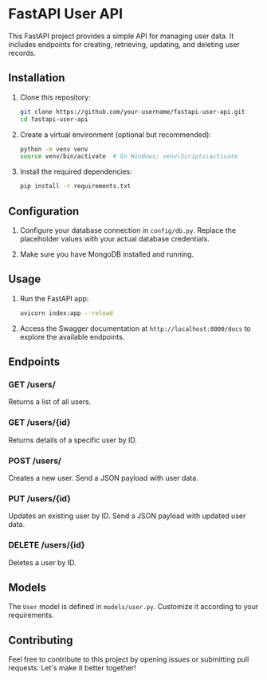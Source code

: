 # FastAPI User API

This FastAPI project provides a simple API for managing user data. It includes endpoints for creating, retrieving, updating, and deleting user records.

## Installation

1. Clone this repository:

    ```bash
    git clone https://github.com/your-username/fastapi-user-api.git
    cd fastapi-user-api
    ```

2. Create a virtual environment (optional but recommended):

    ```bash
    python -m venv venv
    source venv/bin/activate  # On Windows: venv\Scripts\activate
    ```

3. Install the required dependencies:

    ```bash
    pip install -r requirements.txt
    ```

## Configuration

1. Configure your database connection in `config/db.py`. Replace the placeholder values with your actual database credentials.

2. Make sure you have MongoDB installed and running.

## Usage

1. Run the FastAPI app:

    ```bash
    uvicorn index:app --reload
    ```

2. Access the Swagger documentation at `http://localhost:8000/docs` to explore the available endpoints.

## Endpoints

### GET /users/

Returns a list of all users.

### GET /users/{id}

Returns details of a specific user by ID.

### POST /users/

Creates a new user. Send a JSON payload with user data.

### PUT /users/{id}

Updates an existing user by ID. Send a JSON payload with updated user data.

### DELETE /users/{id}

Deletes a user by ID.

## Models

The `User` model is defined in `models/user.py`. Customize it according to your requirements.

## Contributing

Feel free to contribute to this project by opening issues or submitting pull requests. Let's make it better together!
